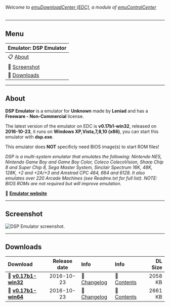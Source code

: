 ###### Welcome to [emuDownloadCenter (EDC)](https://github.com/PhoenixInteractiveNL/emuDownloadCenter/wiki/), a module of [emuControlCenter](https://github.com/PhoenixInteractiveNL/emuControlCenter/wiki/)
***
## Menu
| **Emulator: DSP Emulator** |
|:---------|
| :clipboard: [About](#about) |
| :sunrise: [Screenshot](#screenshot) |
| :floppy_disk: [Downloads](#downloads) |
***
## About
**DSP Emulator** is a emulator for **Unknown** made by **Leniad** and has a **Freeware - Non-Commercial** license.

The latest version of the emulator on EDC is **v0.17b1-win32**, released on **2016-10-23**, it runs on **Windows XP,Vista,7,8,10 (x86)**, you can start this emulator with **dsp.exe**.

This emulator does **NOT** specificly need BIOS image(s) to start ROM files!

_DSP is a multi-system emulator that emulates the following: Nintendo NES, Nintendo Game Boy and Game Boy Color, Coleco ColecoVision, Sharp Chip 8 and Super Chip 8,  Sega Master System, Sinclair Spectrum 16K, 48K, 128K, +2 and +2A/+3 and Amstrad CPC 464, 664 and 6128. It also emulates over 220 Arcade Machines (see Readme.txt for full list). NOTE: BIOS ROMs are not required but will improve emulation._

:link: [**Emulator website**](http://github.com/leniad/dsp-emulator)
***
## Screenshot
![](https://raw.githubusercontent.com/PhoenixInteractiveNL/emuDownloadCenter/master/hooks/dsp/screen.jpg "DSP Emulator screenshot.")
***
## Downloads
| Download | Release date  | Info       | Info       | DL Size    |
|:---------|:-------------:|:-----------|:-----------|-----------:|
| :floppy_disk: [**v0.17b1-win32**](https://github.com/PhoenixInteractiveNL/edc-repo0002/raw/master/dsp/0.17b1-win32.7z) | 2016-10-23 | :page_facing_up: [Changelog](https://github.com/PhoenixInteractiveNL/edc-repo0002/blob/master/dsp/0.17b1-win32_changelog.txt) | :mag_right: [Contents](https://github.com/PhoenixInteractiveNL/edc-repo0002/blob/master/dsp/0.17b1-win32_contents.txt) | 2058 KB |
| :floppy_disk: [**v0.17b1-win64**](https://github.com/PhoenixInteractiveNL/edc-repo0002/raw/master/dsp/0.17b1-win64.7z) | 2016-10-23 | :page_facing_up: [Changelog](https://github.com/PhoenixInteractiveNL/edc-repo0002/blob/master/dsp/0.17b1-win64_changelog.txt) | :mag_right: [Contents](https://github.com/PhoenixInteractiveNL/edc-repo0002/blob/master/dsp/0.17b1-win64_contents.txt) | 2661 KB |
